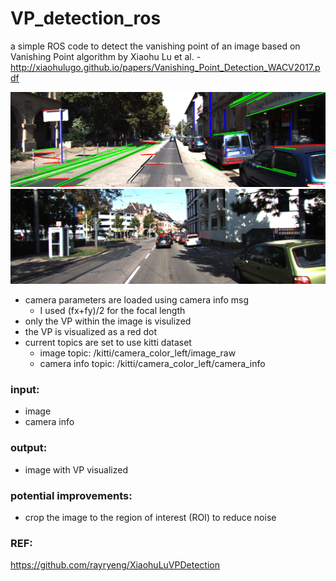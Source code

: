 # VP_detection_ros
a simple ROS code to detect the vanishing point of an image based on Vanishing Point algorithm by Xiaohu Lu et al. - http://xiaohulugo.github.io/papers/Vanishing_Point_Detection_WACV2017.pdf

![visual for VP](debug.png)
![VP points](vp_test.png)

* camera parameters are loaded using camera info msg
    * I used (fx+fy)/2 for the focal length
* only the VP within the image is visulized
* the VP is visualized as a red dot
* current topics are set to use kitti dataset
    * image topic: /kitti/camera_color_left/image_raw
    * camera info topic: /kitti/camera_color_left/camera_info

### input:
* image
* camera info

### output:
* image with VP visualized


### potential improvements:
* crop the image to the region of interest (ROI) to reduce noise

### REF:
https://github.com/rayryeng/XiaohuLuVPDetection
